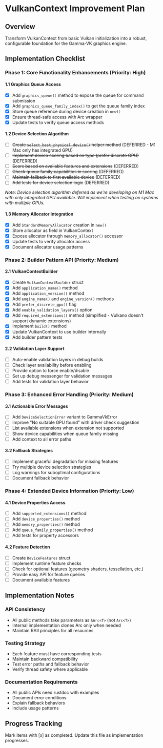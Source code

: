 # VulkanContext Improvement Plan

## Overview
Transform VulkanContext from basic Vulkan initialization into a robust, configurable foundation for the Gamma-VK graphics engine.

## Implementation Checklist

### Phase 1: Core Functionality Enhancements (Priority: High)

#### 1.1 Graphics Queue Access
- [x] Add `graphics_queue()` method to expose the queue for command submission
- [x] Add `graphics_queue_family_index()` to get the queue family index  
- [x] Store queue reference during device creation in `new()`
- [x] Ensure thread-safe access with Arc wrapper
- [x] Update tests to verify queue access methods

#### 1.2 Device Selection Algorithm  
- [ ] ~~Create `select_best_physical_device()` helper method~~ (DEFERRED - M1 Mac only has integrated GPU)
- [ ] ~~Implement device scoring based on type (prefer discrete GPU)~~ (DEFERRED)
- [ ] ~~Score based on available features and extensions~~ (DEFERRED)
- [ ] ~~Check queue family capabilities in scoring~~ (DEFERRED)
- [ ] ~~Maintain fallback to first available device~~ (DEFERRED)
- [ ] ~~Add tests for device selection logic~~ (DEFERRED)

*Note: Device selection algorithm deferred as we're developing on M1 Mac with only integrated GPU available. Will implement when testing on systems with multiple GPUs.*

#### 1.3 Memory Allocator Integration
- [x] Add `StandardMemoryAllocator` creation in `new()`
- [x] Store allocator as field in VulkanContext
- [x] Expose allocator through `memory_allocator()` accessor
- [x] Update tests to verify allocator access
- [x] Document allocator usage patterns

### Phase 2: Builder Pattern API (Priority: Medium)

#### 2.1 VulkanContextBuilder
- [x] Create `VulkanContextBuilder` struct
- [x] Add `application_name()` method
- [x] Add `application_version()` method  
- [x] Add `engine_name()` and `engine_version()` methods
- [x] Add `prefer_discrete_gpu()` flag
- [x] Add `enable_validation_layers()` option
- [x] Add `required_extensions()` method (simplified - Vulkano doesn't support dynamic extensions)
- [x] Implement `build()` method
- [x] Update VulkanContext to use builder internally
- [x] Add builder pattern tests

#### 2.2 Validation Layer Support
- [ ] Auto-enable validation layers in debug builds
- [ ] Check layer availability before enabling
- [ ] Provide option to force enable/disable
- [ ] Set up debug messenger for validation messages
- [ ] Add tests for validation layer behavior

### Phase 3: Enhanced Error Handling (Priority: Medium)

#### 3.1 Actionable Error Messages
- [ ] Add `DeviceSelectionError` variant to GammaVkError
- [ ] Improve "No suitable GPU found" with driver check suggestion
- [ ] List available extensions when extension not supported
- [ ] Show device capabilities when queue family missing
- [ ] Add context to all error paths

#### 3.2 Fallback Strategies
- [ ] Implement graceful degradation for missing features
- [ ] Try multiple device selection strategies
- [ ] Log warnings for suboptimal configurations
- [ ] Document fallback behavior

### Phase 4: Extended Device Information (Priority: Low)

#### 4.1 Device Properties Access
- [ ] Add `supported_extensions()` method
- [ ] Add `device_properties()` method
- [ ] Add `memory_properties()` method
- [ ] Add `queue_family_properties()` method
- [ ] Add tests for property accessors

#### 4.2 Feature Detection
- [ ] Create `DeviceFeatures` struct
- [ ] Implement runtime feature checks
- [ ] Check for optional features (geometry shaders, tessellation, etc.)
- [ ] Provide easy API for feature queries
- [ ] Document available features

## Implementation Notes

### API Consistency
- All public methods take parameters as `&Arc<T>` (not `Arc<T>`)
- Internal implementation clones Arc only when needed
- Maintain RAII principles for all resources

### Testing Strategy
- Each feature must have corresponding tests
- Maintain backward compatibility
- Test error paths and fallback behavior
- Verify thread safety where applicable

### Documentation Requirements
- All public APIs need rustdoc with examples
- Document error conditions
- Explain fallback behaviors
- Include usage patterns

## Progress Tracking
Mark items with [x] as completed. Update this file as implementation progresses.
